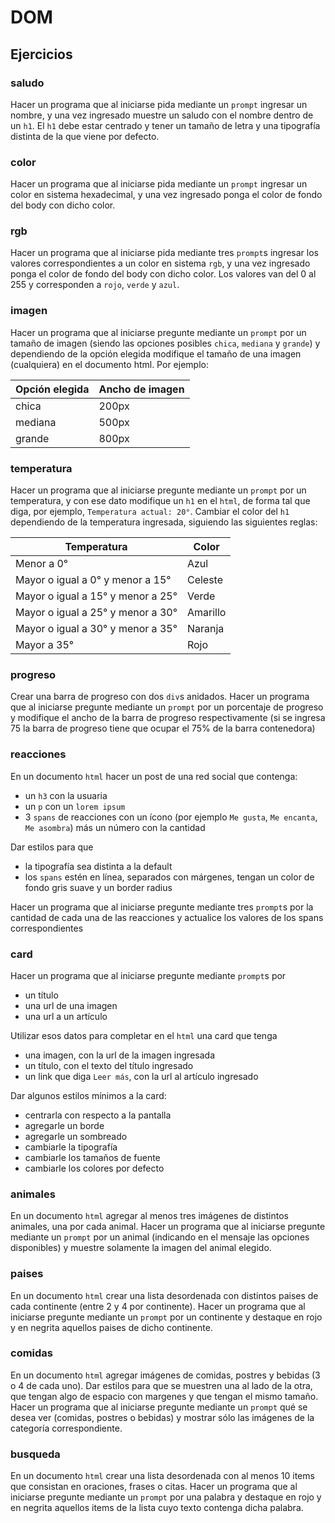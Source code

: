 # DOM

## Ejercicios

### saludo

Hacer un programa que al iniciarse pida mediante un `prompt` ingresar un nombre, y una vez ingresado muestre un saludo con el nombre dentro de un `h1`. El `h1` debe estar centrado y tener un tamaño de letra y una tipografía distinta de la que viene por defecto.

### color

Hacer un programa que al iniciarse pida mediante un `prompt` ingresar un color en sistema hexadecimal, y una vez ingresado ponga el color de fondo del body con dicho color.

### rgb

Hacer un programa que al iniciarse pida mediante tres `prompt`s ingresar los valores correspondientes a un color en sistema `rgb`, y una vez ingresado ponga el color de fondo del body con dicho color. Los valores van del 0 al 255 y corresponden a `rojo`, `verde` y `azul`.

### imagen

Hacer un programa que al iniciarse pregunte mediante un `prompt` por un tamaño de imagen (siendo las opciones posibles `chica`, `mediana` y `grande`) y dependiendo de la opción elegida modifique el tamaño de una imagen (cualquiera) en el documento html. Por ejemplo:

| Opción elegida | Ancho de imagen |
| --- | --- | 
| chica | 200px
| mediana | 500px
| grande | 800px

### temperatura

Hacer un programa que al iniciarse pregunte mediante un `prompt` por un temperatura, y con ese dato modifique un `h1` en el `html`, de forma tal que diga, por ejemplo, `Temperatura actual: 20°`. Cambiar el color del `h1` dependiendo de la temperatura ingresada, siguiendo las siguientes reglas:

| Temperatura | Color |
| --- | --- | 
|Menor a 0°|Azul
|Mayor o igual a 0° y menor a 15°|Celeste
|Mayor o igual a 15° y menor a 25°|Verde
|Mayor o igual a 25° y menor a 30°|Amarillo
|Mayor o igual a 30° y menor a 35°|Naranja
|Mayor a 35°|Rojo

### progreso

Crear una barra de progreso con dos `div`s anidados. Hacer un programa que al iniciarse pregunte mediante un `prompt` por un porcentaje de progreso y modifique el ancho de la barra de progreso respectivamente (si se ingresa 75 la barra de progreso tiene que ocupar el 75% de la barra contenedora)

### reacciones

En un documento `html` hacer un post de una red social que contenga:
- un `h3` con la usuaria
- un `p` con un `lorem ipsum`
- 3 `spans` de reacciones con un ícono (por ejemplo `Me gusta`, `Me encanta`, `Me asombra`) más un número con la cantidad

Dar estilos para que
- la tipografía sea distinta a la default
- los `spans` estén en línea, separados con márgenes, tengan un color de fondo gris suave y un border radius

Hacer un programa que al iniciarse pregunte mediante tres `prompt`s por la cantidad de cada una de las reacciones y actualice los valores de los spans correspondientes

### card

Hacer un programa que al iniciarse pregunte mediante `prompt`s por 
- un título
- una url de una imagen 
- una url a un artículo 

Utilizar esos datos para completar en el `html` una card que tenga 
- una imagen, con la url de la imagen ingresada 
- un título, con el texto del título ingresado
- un link que diga `Leer más`, con la url al artículo ingresado

Dar algunos estilos mínimos a la card:
- centrarla con respecto a la pantalla
- agregarle un borde
- agregarle un sombreado
- cambiarle la tipografía
- cambiarle los tamaños de fuente
- cambiarle los colores por defecto

### animales

En un documento `html` agregar al menos tres imágenes de distintos animales, una por cada animal. Hacer un programa que al iniciarse pregunte mediante un `prompt` por un animal (indicando en el mensaje las opciones disponibles) y muestre solamente la imagen del animal elegido.

### paises

En un documento `html` crear una lista desordenada con distintos paises de cada continente (entre 2 y 4 por continente). Hacer un programa que al iniciarse pregunte mediante un `prompt` por un continente y destaque en rojo y en negrita aquellos paises de dicho continente.

### comidas

En un documento `html` agregar imágenes de comidas, postres y bebidas (3 o 4 de cada uno). Dar estilos para que se muestren una al lado de la otra, que tengan algo de espacio con margenes y que tengan el mismo tamaño. Hacer un programa que al iniciarse pregunte mediante un `prompt` qué se desea ver (comidas, postres o bebidas) y mostrar sólo las imágenes de la categoría correspondiente.

### busqueda

En un documento `html` crear una lista desordenada con al menos 10 items que consistan en oraciones, frases o citas. Hacer un programa que al iniciarse pregunte mediante un `prompt` por una palabra y destaque en rojo y en negrita aquellos items de la lista cuyo texto contenga dicha palabra.